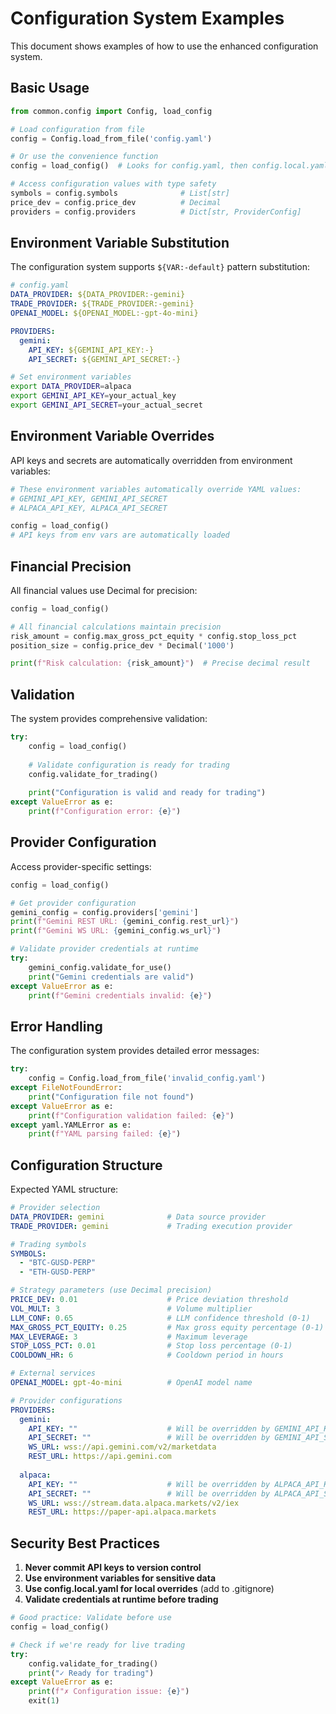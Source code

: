 # Configuration System Examples

This document shows examples of how to use the enhanced configuration system.

## Basic Usage

```python
from common.config import Config, load_config

# Load configuration from file
config = Config.load_from_file('config.yaml')

# Or use the convenience function
config = load_config()  # Looks for config.yaml, then config.local.yaml

# Access configuration values with type safety
symbols = config.symbols              # List[str]
price_dev = config.price_dev          # Decimal
providers = config.providers          # Dict[str, ProviderConfig]
```

## Environment Variable Substitution

The configuration system supports `${VAR:-default}` pattern substitution:

```yaml
# config.yaml
DATA_PROVIDER: ${DATA_PROVIDER:-gemini}
TRADE_PROVIDER: ${TRADE_PROVIDER:-gemini}
OPENAI_MODEL: ${OPENAI_MODEL:-gpt-4o-mini}

PROVIDERS:
  gemini:
    API_KEY: ${GEMINI_API_KEY:-}
    API_SECRET: ${GEMINI_API_SECRET:-}
```

```bash
# Set environment variables
export DATA_PROVIDER=alpaca
export GEMINI_API_KEY=your_actual_key
export GEMINI_API_SECRET=your_actual_secret
```

## Environment Variable Overrides

API keys and secrets are automatically overridden from environment variables:

```python
# These environment variables automatically override YAML values:
# GEMINI_API_KEY, GEMINI_API_SECRET
# ALPACA_API_KEY, ALPACA_API_SECRET

config = load_config()
# API keys from env vars are automatically loaded
```

## Financial Precision

All financial values use Decimal for precision:

```python
config = load_config()

# All financial calculations maintain precision
risk_amount = config.max_gross_pct_equity * config.stop_loss_pct
position_size = config.price_dev * Decimal('1000')

print(f"Risk calculation: {risk_amount}")  # Precise decimal result
```

## Validation

The system provides comprehensive validation:

```python
try:
    config = load_config()
    
    # Validate configuration is ready for trading
    config.validate_for_trading()
    
    print("Configuration is valid and ready for trading")
except ValueError as e:
    print(f"Configuration error: {e}")
```

## Provider Configuration

Access provider-specific settings:

```python
config = load_config()

# Get provider configuration
gemini_config = config.providers['gemini']
print(f"Gemini REST URL: {gemini_config.rest_url}")
print(f"Gemini WS URL: {gemini_config.ws_url}")

# Validate provider credentials at runtime
try:
    gemini_config.validate_for_use()
    print("Gemini credentials are valid")
except ValueError as e:
    print(f"Gemini credentials invalid: {e}")
```

## Error Handling

The configuration system provides detailed error messages:

```python
try:
    config = Config.load_from_file('invalid_config.yaml')
except FileNotFoundError:
    print("Configuration file not found")
except ValueError as e:
    print(f"Configuration validation failed: {e}")
except yaml.YAMLError as e:
    print(f"YAML parsing failed: {e}")
```

## Configuration Structure

Expected YAML structure:

```yaml
# Provider selection
DATA_PROVIDER: gemini              # Data source provider
TRADE_PROVIDER: gemini             # Trading execution provider

# Trading symbols
SYMBOLS: 
  - "BTC-GUSD-PERP"
  - "ETH-GUSD-PERP"

# Strategy parameters (use Decimal precision)
PRICE_DEV: 0.01                    # Price deviation threshold
VOL_MULT: 3                        # Volume multiplier
LLM_CONF: 0.65                     # LLM confidence threshold (0-1)
MAX_GROSS_PCT_EQUITY: 0.25         # Max gross equity percentage (0-1)
MAX_LEVERAGE: 3                    # Maximum leverage
STOP_LOSS_PCT: 0.01                # Stop loss percentage (0-1)
COOLDOWN_HR: 6                     # Cooldown period in hours

# External services
OPENAI_MODEL: gpt-4o-mini          # OpenAI model name

# Provider configurations
PROVIDERS:
  gemini:
    API_KEY: ""                    # Will be overridden by GEMINI_API_KEY env var
    API_SECRET: ""                 # Will be overridden by GEMINI_API_SECRET env var
    WS_URL: wss://api.gemini.com/v2/marketdata
    REST_URL: https://api.gemini.com
  
  alpaca:
    API_KEY: ""                    # Will be overridden by ALPACA_API_KEY env var
    API_SECRET: ""                 # Will be overridden by ALPACA_API_SECRET env var
    WS_URL: wss://stream.data.alpaca.markets/v2/iex
    REST_URL: https://paper-api.alpaca.markets
```

## Security Best Practices

1. **Never commit API keys to version control**
2. **Use environment variables for sensitive data**
3. **Use config.local.yaml for local overrides** (add to .gitignore)
4. **Validate credentials at runtime before trading**

```python
# Good practice: Validate before use
config = load_config()

# Check if we're ready for live trading
try:
    config.validate_for_trading()
    print("✓ Ready for trading")
except ValueError as e:
    print(f"✗ Configuration issue: {e}")
    exit(1)
```